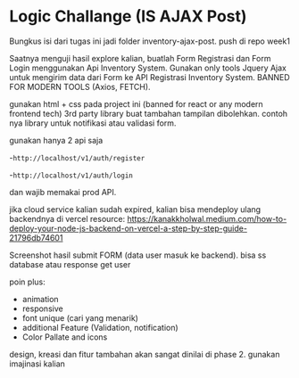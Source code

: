 # Logic Challange (IS AJAX Post)

Bungkus isi dari tugas ini jadi folder inventory-ajax-post. push di repo week1

Saatnya menguji hasil explore kalian, buatlah Form Registrasi dan Form Login menggunakan Api Inventory System. Gunakan only tools Jquery Ajax untuk mengirim data dari Form ke API Registrasi Inventory System. BANNED FOR MODERN TOOLS (Axios, FETCH).

gunakan html + css pada project ini (banned for react or any modern frontend tech)
3rd party library buat tambahan tampilan dibolehkan. contoh nya library untuk notifikasi atau validasi form.

gunakan hanya 2 api saja 

-`http://localhost/v1/auth/register` 

-`http://localhost/v1/auth/login` 

dan wajib memakai prod API. 

jika cloud service kalian sudah expired, kalian bisa mendeploy ulang backendnya di vercel
resource: https://kanakkholwal.medium.com/how-to-deploy-your-node-js-backend-on-vercel-a-step-by-step-guide-21796db74601

Screenshot hasil submit FORM (data user masuk ke backend). bisa ss database atau response get user

poin plus:
- animation
- responsive
- font unique (cari yang menarik)
- additional Feature (Validation, notification)
- Color Pallate and icons


design, kreasi dan fitur tambahan akan sangat dinilai di phase 2. gunakan imajinasi kalian

